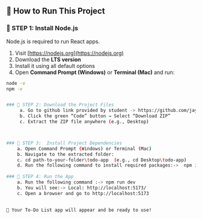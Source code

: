 ## 🚀 How to Run This Project

### 🔧 STEP 1: Install Node.js

Node.js is required to run React apps.

1. Visit [https://nodejs.org](https://nodejs.org)
2. Download the **LTS version**
3. Install it using all default options
4. Open **Command Prompt (Windows)** or **Terminal (Mac)** and run:

```bash
node -v
npm -v


### 🔧 STEP 2: Download the Project Files 
     a. Go to github link provided by student -> https://github.com/jay-mali/todo-app.git
     b. Click the green “Code” button → Select “Download ZIP”
     c. Extract the ZIP file anywhere (e.g., Desktop)



### 🔧 STEP 3:  Install Project Dependencies
    a. Open Command Prompt (Windows) or Terminal (Mac)
    b. Navigate to the extracted folder:
    c. cd path-to-your-folder\todo-app  (e.g., cd Desktop\todo-app)
    d. Run the following command to install required packages:->  npm install
    
### 🔧 STEP 4: Run the App
    a. Run the following command :-> npm run dev
    b. You will see:-> Local: http://localhost:5173/
    c. Open a browser and go to http://localhost:5173

    
🎉 Your To-Do List app will appear and be ready to use! 